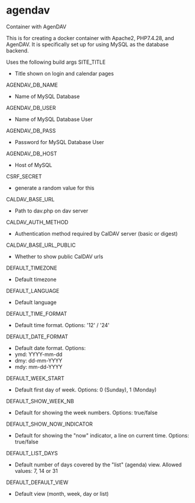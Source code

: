 # agendav
Container with AgenDAV

This is for creating a docker container with Apache2, PHP7.4.28, and AgenDAV.
It is specifically set up for using MySQL as the database backend.

Uses the following build args
SITE_TITLE
- Title shown on login and calendar pages

AGENDAV_DB_NAME
- Name of MySQL Database

AGENDAV_DB_USER
- Name of MySQL Database User

AGENDAV_DB_PASS
- Password for MySQL Database User

AGENDAV_DB_HOST
- Host of MySQL

CSRF_SECRET
- generate a random value for this

CALDAV_BASE_URL
- Path to dav.php on dav server

CALDAV_AUTH_METHOD
- Authentication method required by CalDAV server (basic or digest)

CALDAV_BASE_URL_PUBLIC
- Whether to show public CalDAV urls

DEFAULT_TIMEZONE
- Default timezone

DEFAULT_LANGUAGE
- Default language

DEFAULT_TIME_FORMAT
- Default time format. Options: '12' / '24'

DEFAULT_DATE_FORMAT
- Default date format. Options:
 - ymd: YYYY-mm-dd
 - dmy: dd-mm-YYYY
 - mdy: mm-dd-YYYY

DEFAULT_WEEK_START
- Default first day of week. Options: 0 (Sunday), 1 (Monday)
 
DEFAULT_SHOW_WEEK_NB
- Default for showing the week numbers. Options: true/false
 
DEFAULT_SHOW_NOW_INDICATOR
- Default for showing the "now" indicator, a line on current time. Options: true/false

DEFAULT_LIST_DAYS
- Default number of days covered by the "list" (agenda) view. Allowed values: 7, 14 or 31

DEFAULT_DEFAULT_VIEW
- Default view (month, week, day or list)
